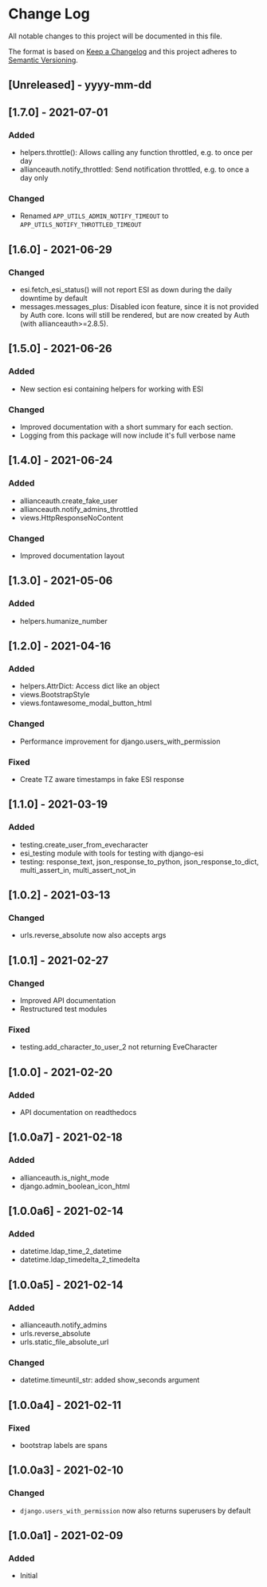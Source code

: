 # Change Log

All notable changes to this project will be documented in this file.

The format is based on [Keep a Changelog](http://keepachangelog.com/)
and this project adheres to [Semantic Versioning](http://semver.org/).

## [Unreleased] - yyyy-mm-dd

## [1.7.0] - 2021-07-01

### Added

- helpers.throttle(): Allows calling any function throttled, e.g. to once per day
- allianceauth.notify_throttled: Send notification throttled, e.g. to once a day only

### Changed

- Renamed `APP_UTILS_ADMIN_NOTIFY_TIMEOUT` to `APP_UTILS_NOTIFY_THROTTLED_TIMEOUT`

## [1.6.0] - 2021-06-29

### Changed

- esi.fetch_esi_status() will not report ESI as down during the daily downtime by default
- messages.messages_plus: Disabled icon feature, since it is not provided by Auth core. Icons will still be rendered, but are now created by Auth (with allianceauth>=2.8.5).

## [1.5.0] - 2021-06-26

### Added

- New section esi containing helpers for working with ESI

### Changed

- Improved documentation with a short summary for each section.
- Logging from this package will now include it's full verbose name

## [1.4.0] - 2021-06-24

### Added

- allianceauth.create_fake_user
- allianceauth.notify_admins_throttled
- views.HttpResponseNoContent

### Changed

- Improved documentation layout

## [1.3.0] - 2021-05-06

### Added

- helpers.humanize_number

## [1.2.0] - 2021-04-16

### Added

- helpers.AttrDict: Access dict like an object
- views.BootstrapStyle
- views.fontawesome_modal_button_html

### Changed

- Performance improvement for django.users_with_permission

### Fixed

- Create TZ aware timestamps in fake ESI response

## [1.1.0] - 2021-03-19

### Added

- testing.create_user_from_evecharacter
- esi_testing module with tools for testing with django-esi
- testing: response_text, json_response_to_python, json_response_to_dict, multi_assert_in, multi_assert_not_in


## [1.0.2] - 2021-03-13

### Changed

- urls.reverse_absolute now also accepts args

## [1.0.1] - 2021-02-27

### Changed

- Improved API documentation
- Restructured test modules

### Fixed

- testing.add_character_to_user_2 not returning EveCharacter

## [1.0.0] - 2021-02-20

### Added

- API documentation on readthedocs

## [1.0.0a7] - 2021-02-18

### Added

- allianceauth.is_night_mode
- django.admin_boolean_icon_html

## [1.0.0a6] - 2021-02-14

### Added

- datetime.ldap_time_2_datetime
- datetime.ldap_timedelta_2_timedelta

## [1.0.0a5] - 2021-02-14

### Added

- allianceauth.notify_admins
- urls.reverse_absolute
- urls.static_file_absolute_url

### Changed

- datetime.timeuntil_str: added show_seconds argument

## [1.0.0a4] - 2021-02-11

### Fixed

- bootstrap labels are spans

## [1.0.0a3] - 2021-02-10

### Changed

- `django.users_with_permission` now also returns superusers by default

## [1.0.0a1] - 2021-02-09

### Added

- Initial
